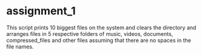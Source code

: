 # assignment_1
This script prints 10 biggest files on the system and clears the directory and arranges files in 5 respective folders of music, videos, documents, compressed_files and other files assuming that there are no spaces in the file names.
